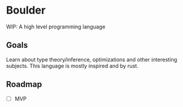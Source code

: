 # Boulder

WIP: A high level programming language

## Goals

Learn about type theory/inference, optimizations and other interesting subjects.
This language is mostly inspired and by rust.

## Roadmap

- [ ] MVP

[commands]: ../COMMANDS.md